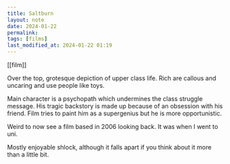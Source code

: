 ```yaml
---
title: Saltburn
layout: note
date: 2024-01-22
permalink:
tags: [films]
last_modified_at: 2024-01-22 01:19
---
```

 
[[film]]

Over the top, grotesque depiction of upper class life. Rich are callous and uncaring and use people like toys. 

Main character is a psychopath which undermines the class struggle message. His tragic backstory is made up because of an obsession with his friend. Film tries to paint him as a supergenius but he is more opportunistic. 

Weird to now see a film based in 2006 looking back. It was when I went to uni.

Mostly enjoyable shlock, although it falls apart if you think about it more than a little bit.
